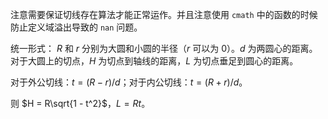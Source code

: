 注意需要保证切线存在算法才能正常运作。并且注意使用 `cmath` 中的函数的时候防止定义域溢出导致的 `nan` 问题。

统一形式： $R$ 和 $r$ 分别为大圆和小圆的半径（$r$ 可以为 $0$）。$d$ 为两圆心的距离。对于大圆上的切点，$H$ 为切点到轴线的距离，$L$ 为切点垂足到圆心的距离。

对于外公切线：$t = (R - r) /  d$；对于内公切线：$t = (R + r) / d$。

则 $H = R\sqrt{1 - t^2}$，$L = Rt$。
